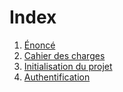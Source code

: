 # Index

1. [Énoncé](Enonce.md)
1. [Cahier des charges](CahierDesCharges.md)
1. [Initialisation du projet](InitialisationDuProjet)
1. [Authentification](Authentification.md)
